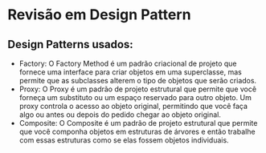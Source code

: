 # Revisão em Design Pattern

## Design Patterns usados:

- Factory: O Factory Method é um padrão criacional de projeto que fornece uma interface para criar objetos em uma superclasse, mas permite que as subclasses alterem o tipo de objetos que serão criados.
- Proxy: O Proxy é um padrão de projeto estrutural que permite que você forneça um substituto ou um espaço reservado para outro objeto. Um proxy controla o acesso ao objeto original, permitindo que você faça algo ou antes ou depois do pedido chegar ao objeto original.
- Composite: O Composite é um padrão de projeto estrutural que permite que você componha objetos em estruturas de árvores e então trabalhe com essas estruturas como se elas fossem objetos individuais.
